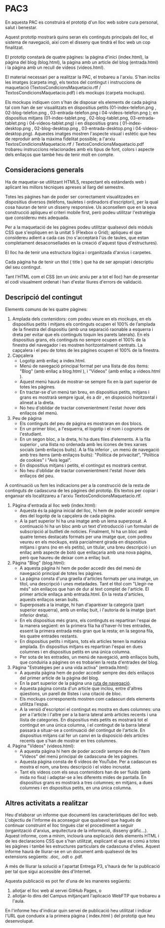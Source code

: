 # PAC3

En aquesta PAC es construirà el prototip d'un lloc web sobre cura personal, salut i benestar.

Aquest prototip mostrarà quins seran els continguts principals del lloc, el sistema de navegació, així com el disseny que tindrà el lloc web un cop finalitzat.

El prototip constarà de quatre pàgines: la pàgina d'inici (index.html), la pàgina del blog (blog.html), la pàgina amb un article del blog (entrada.html) i la pàgina amb un recull de vídeos (videos.html).

El material necessari per a realitzar la PAC, el trobareu a l'arxiu. S'han inclòs les imatges (carpeta img), els textos del contingut i instruccions de maquetació (TextosCondicionsMaquetacio.rtf / TextosCondicionsMaquetacio.pdf) i els mockups (carpeta mockups).

Els mockups indiquen com s'han de disposar els elements de cada pàgina tal com han de ser visualitzats en dispositius petits (01-index-telefon.png , 02-blog-telefon.png , 03-entrada-telefon.png i 04-videos-telefon.png ); en dispositius mitjans (01-index-tablet.png , 02-blog-tablet.png, 03-entrada-tablet.png i 04-videos-tablet.png) i en dispositius grans ( 01-index-desktop.png , 02-blog-desktop.png , 03-entrada-desktop.png i 04-videos-desktop.png). Aquestes imatges mostren l'aspecte visual i estètic que heu de reproduir amb la màxima fidelitat possible; a l'arxiu TextosCondicionsMaquetacio.rtf / TextosCondicionsMaquetacio.pdf trobareu instruccions relacionades amb els tipus de font, colors i aspecte dels enllaços que també heu de tenir molt en compte.

## Consideracions generals

Ha de maquetar-se utilitzant HTML5, respectant els estàndards web i aplicant les millors tècniques apreses al llarg del semestre.

Totes les pàgines han de poder ser correctament visualitzades en dispositius diversos (telèfons, tauletes i ordinadors d'escriptori), per la qual cosa hauran de tenir un disseny responsive. Us aconsellem que en la seva construcció apliqueu el criteri mobile first, però podeu utilitzar l'estratègia
que considereu més adequada.

Per a la maquetació de les pàgines podeu utilitzar qualsevol dels mòduls CSS que s'expliquen en la unitat 5 (Flexbox o Grid); apliqueu el que considereu adient a cada cas (no s'acceptarà l'ús de taules, que estan completament desaconsellades en la creació d'aquest tipus d'estructures).

El lloc ha de tenir una estructura lògica i organitzada d'arxius i carpetes.

Cada pàgina ha de tenir un títol ( title ) que ha de ser apropiat i descriptiu del seu contingut.

Tant l'HTML com el CSS (en un únic arxiu per a tot el lloc) han de presentar el codi visualment ordenat i han d'estar lliures d'errors de validació.

## Descripció del contingut

Elements comuns de les quatre pàgines:

1. Amplada dels contenidors: com podeu veure en els mockups, en els dispositius petits i mitjans els continguts ocupen el 100% de l’amplada de la finestra del dispositiu (amb una separació raonable a esquerra i dreta per evitar que els continguts toquin les parets laterals). En els dispositius grans, els continguts no sempre ocupen el 100% de la finestra del navegador i es mostren horitzontalment centrats. La capçalera i el peu de totes de les pàgines ocupen el 100% de la finestra.
2. Capçalera
   - Logotip amb enllaç a index.html.
   - Menú de navegació principal format per una llista de dos ítems: "Blog" (amb enllaç a blog.html ), i "Vídeos" (amb enllaç a videos.html ).
   - Aquest menú haurà de mostrar-se sempre fix en la part superior de totes les pàgines.
   - En tractar-se d'un menú tan breu, en dispositius petits, mitjans i grans es mostrarà sempre igual, és a dir , en disposició horitzontal i alineat a la dreta.
   - No heu d'oblidar de tractar convenientment l'estat :hover dels enllaços del menú.
3. Peu de pàgina
   - Els continguts del peu de pàgina es mostraran en dos blocs.
   - En un primer bloc, a l'esquerra, el logotip i el nom i cognoms de l'estudiant.
   - En un segon bloc, a la dreta, hi ha dues files d'elements. A la fila superior , una llista no ordenada amb les icones de tres xarxes socials (amb enllaços buits). A la fila inferior , un menú de navegació amb tres ítems (amb enllaços buits): "Política de privacitat", "Política de cookies" i "Avís legal".
   - En dispositius mitjans i petits, el contingut es mostrarà centrat.
   - No heu d'oblidar de tractar convenientment l'estat :hover dels enllaços del peu.

A continuació us fem les indicacions per a la construcció de la resta de continguts de cadascuna de les pàgines del prototip. Els textos per copiar i enganxar els localitzareu a l'arxiu TextosCondicionsMaquetacio.rtf.

1. Pàgina d'entrada al lloc web (index.html):
   - Aquesta és la pàgina inicial del lloc, hi hem de poder accedir sempre des del logotip de la capçalera de cada pàgina.
   - A la part superior hi ha una imatge amb un lema superposat. A continuació hi ha un bloc amb un text d'introducció i un formulari de subscripció al butlletí de notícies. Finalment, hi ha un bloc amb quatre temes destacats formats per una imatge que, com podreu veureu en els mockups, està parcialment girada en dispositius mitjans i grans (no en els petits), un titular, una breu descripció i un enllaç amb aspecte de botó que enllaçaria amb una nova pàgina, però que haureu de deixar com a enllaç buit.
2. Pàgina "Blog" (blog.html):
   - A aquesta pàgina hi hem de poder accedir des del menú de navegació principal de totes les pàgines.
   - La pàgina consta d'una graella d'articles formats per una imatge, un títol, una descripció i unes metadades. Tant el títol com "Llegir-ne més" són enllaços que han de dur al text complet de l'article. El primer article enllaça amb entrada.html. En la resta d'articles, aquests enllaços seran buits.
   - Superposats a la imatge, hi han d'aparèixer la categoria (part superior esquerra), amb un enllaç buit, i l'autoria de la imatge (part inferior dreta).
   - En els dispositius més grans, els continguts es repartiran l'espai de la manera següent: en la primera fila ha d'haver-hi tres entrades, essent la primera entrada més gran que la resta; en la segona fila, les quatre entrades restants.
   - En dispositius petits i mitjans, tots els articles tenen la mateixa amplada. En dispositius mitjans es repartiran l'espai en dues columnes i en dispositius petits en una única columna.
   - Per sota de les entrades, un menú de navegació, amb enllaços buits, que conduiria a pàgines on es trobarien la resta d'entrades del blog.
3. Pàgina "Estratègies per a una vida activa" (entrada.html):
   - A aquesta pàgina hem de poder accedir sempre des dels enllaços del primer article de la pàgina del blog.
   - En la part superior de la pàgina una [ruta de navegació](https://ca.wikipedia.org/wiki/Ruta_de_navegaci%C3%B3).
   - Aquesta pàgina consta d'un article que inclou, entre d'altres qüestions, un parell de llistes i una citació de bloc.
   - Els mockups corresponents mostren com cadascun dels elements utilitza l'espai.
   - A la versió d'escriptori el contingut es mostra en dues columnes: una per a l'article i l'altre per a la barra lateral amb articles recents i una llista de categories. En dispositius més petits es mostrarà tot el contingut en una única columna, i el contingut de la barra lateral passarà a situar-se a continuació del contingut de l'article. En dispositius mitjans cal fer un canvi en la disposició dels articles recents que s'han de mostrar en tres columnes.
4. Pàgina "Vídeos" (videos.html):
   - A aquesta pàgina hi hem de poder accedir sempre des de l'ítem "Vídeos" del menú principal de cadascuna de les pàgines.
   - Aquesta pàgina consta de 6 vídeos de YouTube. Per a cadascun es mostra el nom, una breu descripció i el vídeo incrustat.
   - Tant els vídeos com els seus contenidors han de ser fluids (amb mida no fixa) i adaptar-se a les diferents mides de pantalla. En dispositius grans es mostrarà a tres columnes; en mitjans, a dues columnes i en dispositius petits, en una única columna.

## Altres activitats a realitzar

Heu d'elaborar un informe que documenti les característiques del lloc web. L'objectiu de l'informe és aconseguir que qualsevol que hagués de continuar construint el lloc tingués clar el procediment a seguir (organització d'arxius, arquitectura de la informació, disseny gràfic...). Aquest informe, com a mínim, inclourà una explicació dels elements HTML i de les declaracions CSS que s'han utilitzat, explicant el que es comú a totes les pàgines i també les estructures particulars de cadascuna d'elles. Aquest informe haurà de lliurar-se en un document amb qualsevol de les extensions següents: .doc, .odt o .pdf.

A més de lliurar la solució a l'apartat Entrega P3, s'haurà de fer la publicació per tal que sigui accessible des d'Internet.

Aquesta publicació es pot fer d'una de les maneres següents:

1. allotjar el lloc web al servei GitHub Pages, o
2. allotjar-lo dins del Campus mitjançant l'aplicació WebFTP que trobareu a l'aula.

En l'informe heu d'indicar quin servei de publicació heu utilitzat i indicar l'URL que condueix a la primera pàgina ( index.html ) del prototip que heu desenvolupat.